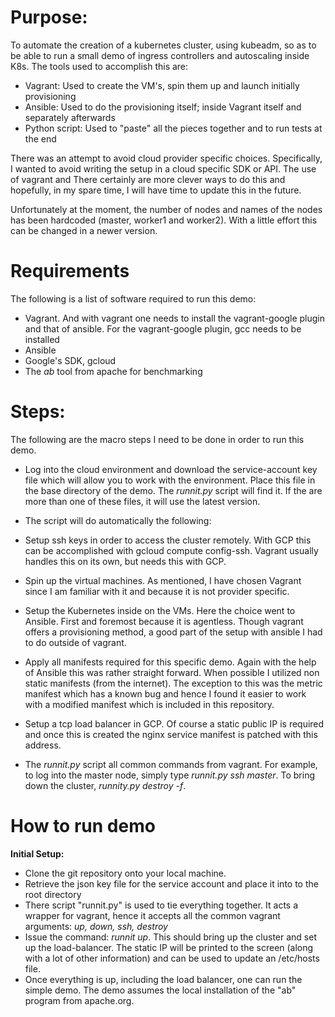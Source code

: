 # Purpose: 

To automate the creation of a kubernetes cluster, using kubeadm, so as to be able to run a small demo of ingress controllers and autoscaling inside K8s.  The tools used to accomplish this are:

  * Vagrant:  Used to create the VM's, spin them up and launch initially provisioning
  * Ansible:  Used to do the provisioning itself; inside Vagrant itself and separately afterwards
  * Python script:  Used to "paste" all the pieces together and to run tests at the end
  
  


There was an attempt to avoid cloud provider specific choices.  Specifically, I wanted to avoid writing the setup in a cloud specific SDK or API.  The use of vagrant and   There certainly are more clever ways to do this and hopefully, in my spare time, I will have time
to update this in the future.

Unfortunately at the moment, the number of nodes and names of the nodes has been hardcoded (master, worker1 and worker2).  With a little effort this can be changed in a newer version.
  
  
# Requirements #
  
The following is a list of software required to run this demo:

  * Vagrant.  And with vagrant one needs to install the vagrant-google plugin and that of ansible.  For the vagrant-google plugin, gcc needs to be installed
  * Ansible
  * Google's SDK, gcloud
  * The *ab* tool from apache for benchmarking
  
  
# Steps: #


The following are the macro steps I need to be done in order to run this demo. 

  
  * Log into the cloud environment and download the service-account key file which will allow you to work with the environment.  Place this file in the base directory of the demo.  The *runnit.py* script will find it.  If the are more than one of these files, it will use the latest version.
  * The script will do automatically the following:
* Setup ssh keys in order to access the cluster remotely.  With GCP this can be accomplished with gcloud compute config-ssh.  Vagrant usually handles this on its own, but needs this with GCP.
* Spin up the virtual machines.  As mentioned, I have chosen Vagrant since I am familiar with it and because it is not provider specific.
* Setup the Kubernetes inside on the VMs.  Here the choice went to Ansible.  First and foremost because it is agentless.  Though vagrant offers a provisioning method, a good part of the setup with ansible I had to do outside of vagrant.
* Apply all manifests required for this specific demo.  Again with the help of Ansible this was rather straight forward.  When possible I utilized non static manifests (from the internet).  The exception to this was the metric manifest which has a known bug and hence I found it easier to work with a modified manifest which is included in this repository.
* Setup a tcp load balancer in GCP.  Of course a static public IP is required and once this is created the nginx service manifest is patched with this address.


* The *runnit.py* script all common commands from vagrant.  For example, to log into the master node, simply type *runnit.py ssh master*.  To bring down the cluster, *runnity.py destroy -f*.
    
  
# How to run demo

 **Initial Setup:**
 
 
  * Clone the git repository onto your local machine.
  * Retrieve the json key file for the service account and place it into to the root directory
  * There script "runnit.py" is used to tie everything together.  It acts a wrapper for vagrant, hence it accepts all the common vagrant arguments: *up, down, ssh, destroy*
  * Issue the command: *runnit up*.  This should bring up the cluster and set up the load-balancer.  The static IP will be printed to the screen (along with a lot of other information) and can be used to update an /etc/hosts file.
  * Once everything is up, including the load balancer, one can run the simple demo.  The demo assumes the local installation of the "ab" program from apache.org.  
  
  
